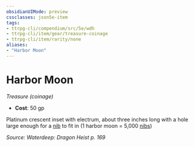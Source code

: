 ```yaml
---
obsidianUIMode: preview
cssclasses: json5e-item
tags:
- ttrpg-cli/compendium/src/5e/wdh
- ttrpg-cli/item/gear/treasure-coinage
- ttrpg-cli/item/rarity/none
aliases: 
- "Harbor Moon"
---
```

# Harbor Moon
*Treasure (coinage)*  

- **Cost**: 50 gp

Platinum crescent inset with electrum, about three inches long with a hole large enough for a [nib](3-Mechanics/CLI/items/nib-wdh.md) to fit in (1 harbor moon = 5,000 [nibs](3-Mechanics/CLI/items/nib-wdh.md))

*Source: Waterdeep: Dragon Heist p. 169*